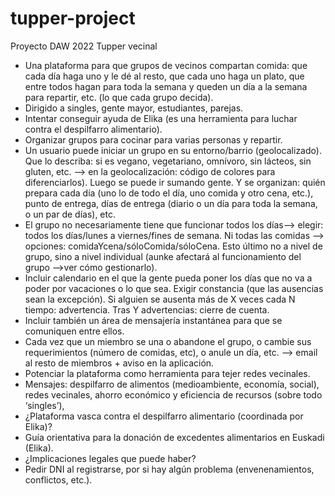 # tupper-project
Proyecto DAW 2022
Tupper vecinal
- Una plataforma para que grupos de vecinos compartan comida: que cada día haga uno y le dé al resto, que cada uno haga un plato, que entre todos hagan para toda la semana y queden un día a la semana para repartir, etc. (lo que cada grupo decida).
- Dirigido a singles, gente mayor, estudiantes, parejas.
- Intentar conseguir ayuda de Elika (es una herramienta para luchar contra el despilfarro alimentario).
- Organizar grupos para cocinar para varias personas y repartir.
- Un usuario puede iniciar un grupo en su entorno/barrio (geolocalizado). Que lo describa: si es vegano, vegetariano, omnívoro, sin lácteos, sin gluten, etc. —> en la geolocalización: código de colores para diferenciarlos). Luego se puede ir sumando gente. Y se organizan: quién prepara cada día (uno lo de todo el día, uno comida y otro cena, etc.), punto de entrega, días de entrega (diario o un día para toda la semana, o un par de días), etc.
- El grupo no necesariamente tiene que funcionar todos los días—> elegir: todos los días/lunes a viernes/fines de semana. Ni todas las comidas —> opciones: comidaYcena/sóloComida/sóloCena. Esto último no a nivel de grupo, sino a nivel individual (aunke afectará al funcionamiento del grupo —>ver cómo gestionarlo).
- Incluir calendario en el que la gente pueda poner los días que no va a poder por vacaciones o lo que sea. Exigir constancia (que las ausencias sean la excepción). Si alguien se ausenta más de X veces cada N tiempo: advertencia. Tras Y advertencias: cierre de cuenta.
- Incluir también un área de mensajería instantánea para que se comuniquen entre ellos.
- Cada vez que un miembro se una o abandone el grupo, o cambie sus requerimientos (número de comidas, etc), o anule un día, etc. —> email al resto de miembros + aviso en la aplicación.
- Potenciar la plataforma como herramienta para tejer redes vecinales.
- Mensajes: despilfarro de alimentos (medioambiente, economía, social), redes vecinales, ahorro económico y eficiencia de recursos (sobre todo ‘singles’),
- ¿Plataforma vasca contra el despilfarro alimentario (coordinada por Elika)?
- Guía orientativa para la donación de excedentes alimentarios en Euskadi (Elika).
- ¿Implicaciones legales que puede haber?
- Pedir DNI al registrarse, por si hay algún problema (envenenamientos, conflictos, etc.).
